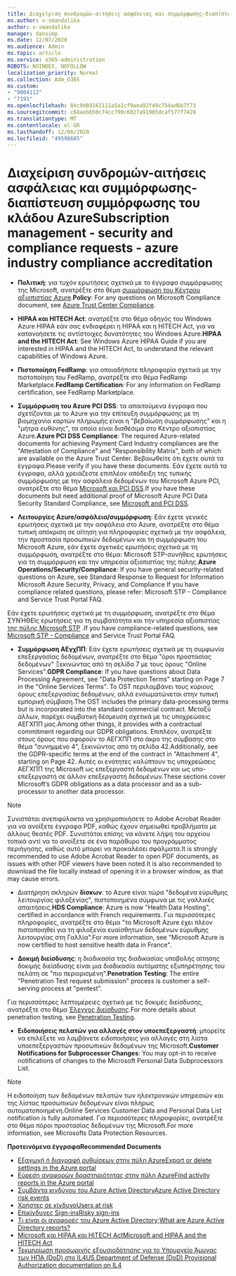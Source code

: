 ```yaml
---
title: Διαχείριση συνδρομών-αιτήσεις ασφάλειας και συμμόρφωσης-διαπίστευση συμμόρφωσης του κλάδου Azure
ms.author: v-smandalika
author: v-smandalika
manager: dansimp
ms.date: 12/07/2020
ms.audience: Admin
ms.topic: article
ms.service: o365-administration
ROBOTS: NOINDEX, NOFOLLOW
localization_priority: Normal
ms.collection: Adm_O365
ms.custom:
- "9004112"
- "7191"
ms.openlocfilehash: 84c9d89161111a5a1cf9aea92f49c754ad6b7f73
ms.sourcegitcommit: c68aeb650c74cc790c6027a91965dcaf577f7428
ms.translationtype: MT
ms.contentlocale: el-GR
ms.lasthandoff: 12/08/2020
ms.locfileid: "49598685"
---
```

# <a name="subscription-management---security-and-compliance-requests---azure-industry-compliance-accreditation"></a><span data-ttu-id="da8b3-102">Διαχείριση συνδρομών-αιτήσεις ασφάλειας και συμμόρφωσης-διαπίστευση συμμόρφωσης του κλάδου Azure</span><span class="sxs-lookup"><span data-stu-id="da8b3-102">Subscription management - security and compliance requests - azure industry compliance accreditation</span></span>

- <span data-ttu-id="da8b3-103">**Πολιτική**: για τυχόν ερωτήσεις σχετικά με το έγγραφο συμμόρφωσης της Microsoft, ανατρέξτε στο θέμα [συμμόρφωση του Κέντρου αξιοπιστίας Azure](https://docs.microsoft.com/compliance/regulatory/offering-SOC).</span><span class="sxs-lookup"><span data-stu-id="da8b3-103">**Policy**: For any questions on Microsoft Compliance document, see [Azure Trust Center Compliance](https://docs.microsoft.com/compliance/regulatory/offering-SOC).</span></span>

- <span data-ttu-id="da8b3-104">**HIPAA και HITECH Act**: ανατρέξτε στο θέμα οδηγός του Windows Azure HIPAA εάν σας ενδιαφέρει η HIPAA και η HITECH Act, για να κατανοήσετε τις αντίστοιχες δυνατότητες του Windows Azure.</span><span class="sxs-lookup"><span data-stu-id="da8b3-104">**HIPAA and the HITECH Act**: See Windows Azure HIPAA Guide if you are interested in HIPAA and the HITECH Act, to understand the relevant capabilities of Windows Azure.</span></span>

- <span data-ttu-id="da8b3-105">**Πιστοποίηση FedRamp**: για οποιαδήποτε πληροφορία σχετικά με την πιστοποίηση του FedRamp, ανατρέξτε στο θέμα FedRamp Marketplace.</span><span class="sxs-lookup"><span data-stu-id="da8b3-105">**FedRamp Certification**: For any information on FedRamp certification, see FedRamp Marketplace.</span></span>

- <span data-ttu-id="da8b3-106">**Συμμόρφωση του Azure PCI DSS**: τα απαιτούμενα έγγραφα που σχετίζονται με το Azure για την επίτευξη συμμόρφωσης με τη βιομηχανία καρτών πληρωμής είναι η "βεβαίωση συμμόρφωσης" και η "μήτρα ευθύνης", τα οποία είναι διαθέσιμα στο Κέντρο αξιοπιστίας Azure.</span><span class="sxs-lookup"><span data-stu-id="da8b3-106">**Azure PCI DSS Compliance**: The required Azure-related documents for achieving Payment Card Industry compliances are the "Attestation of Compliance" and "Responsibility Matrix", both of which are available on the Azure Trust Center.</span></span> <span data-ttu-id="da8b3-107">Βεβαιωθείτε ότι έχετε αυτά τα έγγραφα.</span><span class="sxs-lookup"><span data-stu-id="da8b3-107">Please verify if you have these documents.</span></span> <span data-ttu-id="da8b3-108">Εάν έχετε αυτά τα έγγραφα, αλλά χρειάζεστε επιπλέον απόδειξη της τυπικής συμμόρφωσης με την ασφάλεια δεδομένων του Microsoft Azure PCI, ανατρέξτε στο θέμα [Microsoft και PCI DSS](https://docs.microsoft.com/compliance/regulatory/offering-PCI-DSS).</span><span class="sxs-lookup"><span data-stu-id="da8b3-108">If you have these documents but need additional proof of Microsoft Azure PCI Data Security Standard Compliance, see [Microsoft and PCI DSS](https://docs.microsoft.com/compliance/regulatory/offering-PCI-DSS).</span></span>

- <span data-ttu-id="da8b3-109">**Λειτουργίες Azure/ασφάλεια/συμμόρφωση**: Εάν έχετε γενικές ερωτήσεις σχετικά με την ασφάλεια στο Azure, ανατρέξτε στο θέμα τυπική απόκριση σε αίτηση για πληροφορίες σχετικά με την ασφάλεια, την προστασία προσωπικών δεδομένων και τη συμμόρφωση του Microsoft Azure, εάν έχετε σχετικές ερωτήσεις σχετικά με τη συμμόρφωση, ανατρέξτε στο θέμα: Microsoft STP-συνήθεις ερωτήσεις για τη συμμόρφωση και την υπηρεσία αξιοπιστίας της πύλης.</span><span class="sxs-lookup"><span data-stu-id="da8b3-109">**Azure Operations/Security/Compliance**: If you have general security-related questions on Azure, see Standard Response to Request for Information Microsoft Azure Security, Privacy, and Compliance If you have compliance related questions, please refer: Microsoft STP - Compliance and Service Trust Portal FAQ.</span></span>

<span data-ttu-id="da8b3-110">Εάν έχετε ερωτήσεις σχετικά με τη συμμόρφωση, ανατρέξτε στο θέμα ΣΥΝΉΘΕΙς ερωτήσεις για τη συμβατότητα και την υπηρεσία αξιοπιστίας [της πύλης Microsoft STP](https://www.microsoft.com/trust-center/compliance/compliance-overview) .</span><span class="sxs-lookup"><span data-stu-id="da8b3-110">If you have compliance-related questions, see [Microsoft STP - Compliance](https://www.microsoft.com/trust-center/compliance/compliance-overview) and Service Trust Portal FAQ.</span></span>

- <span data-ttu-id="da8b3-111">**Συμμόρφωση ΑΕγχΠΠ**: Εάν έχετε ερωτήσεις σχετικά με τη συμφωνία επεξεργασίας δεδομένων, ανατρέξτε στο θέμα "όροι προστασίας δεδομένων" Ξεκινώντας από τη σελίδα 7 με τους όρους "Online Services".</span><span class="sxs-lookup"><span data-stu-id="da8b3-111">**GDPR Compliance**: If you have questions about Data Processing Agreement, see "Data Protection Terms" starting on Page 7 in the "Online Services Terms".</span></span> <span data-ttu-id="da8b3-112">Το OST περιλαμβάνει τους κύριους όρους επεξεργασίας δεδομένων, αλλά ενσωματώνεται στην τυπική εμπορική σύμβαση.</span><span class="sxs-lookup"><span data-stu-id="da8b3-112">The OST includes the primary data-processing terms but is incorporated into the standard commercial contract.</span></span> <span data-ttu-id="da8b3-113">Μεταξύ άλλων, παρέχει συμβατική δέσμευση σχετικά με τις υποχρεώσεις ΑΕΓΧΠΠ μας.</span><span class="sxs-lookup"><span data-stu-id="da8b3-113">Among other things, it provides with a contractual commitment regarding our GDPR obligations.</span></span> <span data-ttu-id="da8b3-114">Επιπλέον, ανατρέξτε στους όρους που αφορούν το ΑΕΓΧΠΠ στο άκρο της σύμβασης στο θέμα "συνημμένο 4", ξεκινώντας από τη σελίδα 42.</span><span class="sxs-lookup"><span data-stu-id="da8b3-114">Additionally, see the GDPR-specific terms at the end of the contract in "Attachment 4", starting on Page 42.</span></span> <span data-ttu-id="da8b3-115">Αυτές οι ενότητες καλύπτουν τις υποχρεώσεις ΑΕΓΧΠΠ της Microsoft ως επεξεργαστή δεδομένων και ως υπο-επεξεργαστή σε άλλον επεξεργαστή δεδομένων.</span><span class="sxs-lookup"><span data-stu-id="da8b3-115">These sections cover Microsoft’s GDPR obligations as a data processor and as a sub-processor to another data processor.</span></span>

> [!NOTE]
> <span data-ttu-id="da8b3-116">Συνιστάται ανεπιφύλακτα να χρησιμοποιήσετε το Adobe Acrobat Reader για να ανοίξετε έγγραφα PDF, καθώς έχουν σημειωθεί προβλήματα με άλλους θεατές PDF. Συνιστάται επίσης να κάνετε λήψη του αρχείου τοπικά αντί να το ανοίξετε σε ένα παράθυρο του προγράμματος περιήγησης, καθώς αυτό μπορεί να προκαλέσει σφάλματα.</span><span class="sxs-lookup"><span data-stu-id="da8b3-116">It is strongly recommended to use Adobe Acrobat Reader to open PDF documents, as issues with other PDF viewers have been noted.It is also recommended to download the file locally instead of opening it in a browser window, as that may cause errors.</span></span>

- <span data-ttu-id="da8b3-117">Διατήρηση σκληρών **δίσκων**: το Azure είναι τώρα "δεδομένα εύρυθμης λειτουργίας φιλοξενίας", πιστοποιημένα σύμφωνα με τις γαλλικές απαιτήσεις.</span><span class="sxs-lookup"><span data-stu-id="da8b3-117">**HDS Compliance**: Azure is now "Health Data Hosting", certified in accordance with French requirements.</span></span> <span data-ttu-id="da8b3-118">Για περισσότερες πληροφορίες, ανατρέξτε στο θέμα "το Microsoft Azure έχει πλέον πιστοποιηθεί για τη φιλοξενία ευαίσθητων δεδομένων εύρυθμης λειτουργίας στη Γαλλία".</span><span class="sxs-lookup"><span data-stu-id="da8b3-118">For more information, see "Microsoft Azure is now certified to host sensitive health data in France".</span></span>

- <span data-ttu-id="da8b3-119">**Δοκιμή διείσδυσης**: η διαδικασία της διαδικασίας υποβολής αίτησης δοκιμής διείσδυσης είναι μια διαδικασία αυτόματης εξυπηρέτησης του πελάτη σε "πιο περιορισμένη".</span><span class="sxs-lookup"><span data-stu-id="da8b3-119">**Penetration Testing**: The entire "Penetration Test request submission" process is customer a self-serving process at "pentest".</span></span>

<span data-ttu-id="da8b3-120">Για περισσότερες λεπτομέρειες σχετικά με τις δοκιμές διείσδυσης, ανατρέξτε στο θέμα [Έλεγχος διείσδυσης](https://docs.microsoft.com/azure/security/fundamentals/pen-testing).</span><span class="sxs-lookup"><span data-stu-id="da8b3-120">For more details about penetration testing, see [Penetration Testing](https://docs.microsoft.com/azure/security/fundamentals/pen-testing).</span></span>

- <span data-ttu-id="da8b3-121">**Ειδοποιήσεις πελατών για αλλαγές στον υποεπεξεργαστή**: μπορείτε να επιλέξετε να λαμβάνετε ειδοποιήσεις για αλλαγές στη λίστα υποεπεξεργαστών προσωπικών δεδομένων της Microsoft.</span><span class="sxs-lookup"><span data-stu-id="da8b3-121">**Customer Notifications for Subprocessor Changes**: You may opt-in to receive notifications of changes to the Microsoft Personal Data Subprocessors List.</span></span>

> [!NOTE]
> <span data-ttu-id="da8b3-122">Η ειδοποίηση των δεδομένων πελατών των ηλεκτρονικών υπηρεσιών και της λίστας προσωπικών δεδομένων είναι πλήρως αυτοματοποιημένη.</span><span class="sxs-lookup"><span data-stu-id="da8b3-122">Online Services Customer Data and Personal Data List notification is fully automated.</span></span> <span data-ttu-id="da8b3-123">Για περισσότερες πληροφορίες, ανατρέξτε στο θέμα πόροι προστασίας δεδομένων της Microsoft.</span><span class="sxs-lookup"><span data-stu-id="da8b3-123">For more information, see Microsofts Data Protection Resources.</span></span>

<span data-ttu-id="da8b3-124">**Προτεινόμενα έγγραφα**</span><span class="sxs-lookup"><span data-stu-id="da8b3-124">**Recommended Documents**</span></span>

- [<span data-ttu-id="da8b3-125">Εξαγωγή ή διαγραφή ρυθμίσεων στην πύλη Azure</span><span class="sxs-lookup"><span data-stu-id="da8b3-125">Export or delete settings in the Azure portal</span></span>](https://docs.microsoft.com/azure/azure-portal/set-preferences)
- [<span data-ttu-id="da8b3-126">Εύρεση αναφορών δραστηριότητας στην πύλη Azure</span><span class="sxs-lookup"><span data-stu-id="da8b3-126">Find activity reports in the Azure portal</span></span>](https://docs.microsoft.com/azure/active-directory/reports-monitoring/howto-find-activity-reports)
- [<span data-ttu-id="da8b3-127">Συμβάντα κινδύνου του Azure Active Directory</span><span class="sxs-lookup"><span data-stu-id="da8b3-127">Azure Active Directory risk events</span></span>](https://docs.microsoft.com/azure/active-directory/identity-protection/overview-identity-protection)
- [<span data-ttu-id="da8b3-128">Χρήστες σε κίνδυνο</span><span class="sxs-lookup"><span data-stu-id="da8b3-128">Users at risk</span></span>](https://docs.microsoft.com/azure/active-directory/identity-protection/overview-identity-protection)
- [<span data-ttu-id="da8b3-129">Επικίνδυνες Sign-ins</span><span class="sxs-lookup"><span data-stu-id="da8b3-129">Risky sign-ins</span></span>](https://docs.microsoft.com/azure/active-directory/identity-protection/overview-identity-protection)
- [<span data-ttu-id="da8b3-130">Τι είναι οι αναφορές του Azure Active Directory;</span><span class="sxs-lookup"><span data-stu-id="da8b3-130">What are Azure Active Directory reports?</span></span>](https://docs.microsoft.com/azure/active-directory/reports-monitoring/overview-reports)
- [<span data-ttu-id="da8b3-131">Microsoft και HIPAA και HITECH Act</span><span class="sxs-lookup"><span data-stu-id="da8b3-131">Microsoft and HIPAA and the HITECH Act</span></span>](https://docs.microsoft.com/compliance/regulatory/offering-hipaa-hitech)
- [<span data-ttu-id="da8b3-132">Τεκμηρίωση προσωρινής εξουσιοδότησης για το Υπουργείο Άμυνας των ΗΠΑ (DoD) στο IL4</span><span class="sxs-lookup"><span data-stu-id="da8b3-132">US Department of Defense (DoD) Provisional Authorization documentation on IL4</span></span>](https://docs.microsoft.com/compliance/regulatory/offering-DoD-DISA-L2-L4-L5)













